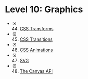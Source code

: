 # Level 10: Graphics

- [x] 44. [CSS Transforms](./44-css-transforms.md)
- [x] 45. [CSS Transitions](./45-css-transitions.md)
- [x] 46. [CSS Animations](./46-css-animations.md)
- [x] 47. [SVG](./47-svg.md)
- [x] 48. [The Canvas API](./48-canvas-api.md)
